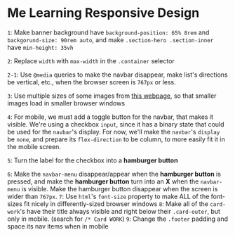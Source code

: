 # Me Learning Responsive Design
``1``: Make banner background have ``background-position: 65% 8rem`` and ``backgorund-size: 90rem auto``, and make ``.section-hero .section-inner`` have ``min-height: 35vh``

``2``: Replace ``width`` with ``max-width`` in the ``.container`` selector

``2-1``: Use ``@media`` queries to make the navbar disappear, make list's directions be vertical, etc., when the browser screen is ``767px`` or less.

``3``: Use multiple sizes of some images from [this webpage](https://www.responsivebreakpoints.com/), so that smaller images load in smaller browser windows

``4``: For mobile, we must add a toggle button for the navbar, that makes it visible. We're using a checkbox ``input``, since it has a binary state that could be used for the ``navbar``'s display. For now, we'll make the ``navbar``'s ``display`` be ``none``, and prepare its ``flex-direction`` to be column, to more easily fit it in the mobile screen.

``5``: Turn the label for the checkbox into a __hamburger button__

``6``: Make the ``navbar-menu`` disappear/appear when the __hamburger button__ is pressed, and make the __hamburger button__ turn into an __X__ when the ``navbar-menu`` is visible. Make the hamburger button disappear when the screen is wider than ``767px``.
``7``: Use ``html``'s ``font-size`` property to make ALL of the font-sizes fit nicely in differently-sized browser windows
``8``: Make all of the ``card-work``'s have their title always visible and right below their ``.card-outer``, but only in mobile. (search for ``/* Card WORK``)
``9``: Change the ``.footer`` padding and space its nav items when in mobile
